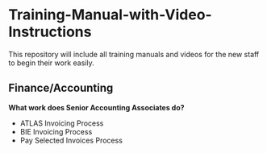 # Training-Manual-with-Video-Instructions
This repository will include all training manuals and videos for the new staff to begin their work easily.

## Finance/Accounting
**What work does Senior Accounting Associates do?**
* ATLAS Invoicing Process
* BIE Invoicing Process
* Pay Selected Invoices Process
